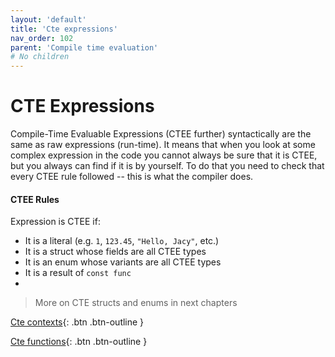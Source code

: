 ```yaml
---
layout: 'default'
title: 'Cte expressions'
nav_order: 102
parent: 'Compile time evaluation'
# No children
---
```


# CTE Expressions

Compile-Time Evaluable Expressions (CTEE further) syntactically are the same as raw expressions (run-time). It means
that when you look at some complex expression in the code you cannot always be sure that it is CTEE, but you always can
find if it is by yourself. To do that you need to check that every CTEE rule followed -- this is what the compiler does.

#### CTEE Rules

Expression is CTEE if:

* It is a literal (e.g. `1`, `123.45`, `"Hello, Jacy"`, etc.)
* It is a struct whose fields are all CTEE types
* It is an enum whose variants are all CTEE types
* It is a result of `const func` 
* 
> More on CTE structs and enums in next chapters

[Cte contexts](compile-time-evaluation\cte-contexts.md){: .btn .btn-outline }
    
[Cte functions](compile-time-evaluation\cte-functions.md){: .btn .btn-outline }
    